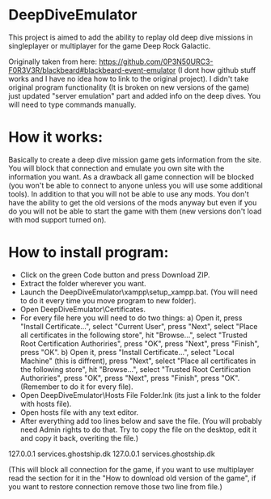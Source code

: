 # DeepDiveEmulator
This project is aimed to add the ability to replay old deep dive missions in singleplayer or multiplayer for the game Deep Rock Galactic.

Originally taken from here: https://github.com/0P3N50URC3-F0R3V3R/blackbeard#blackbeard-event-emulator (I dont how github stuff works and I have no idea how to link to the original project).
I didn't take original program functionality (It is broken on new versions of the game) just updated "server emulation" part and added info on the deep dives. You will need to type commands manually.

# How it works:
Basically to create a deep dive mission game gets information from the site. You will block that connection and emulate you own site with the information you want.
As a drawback all game connection will be blocked (you won't be able to connect to anyone unless you will use some additional tools).
In addition to that you will not be able to use any mods. You don't have the ability to get the old versions of the mods anyway but even if you do you will not be able to start the game with them (new versions don't load with mod support turned on).

# How to install program:
- Click on the green Code button and press Download ZIP.
- Extract the folder wherever you want.
- Launch the DeepDiveEmulator\xampp\setup_xampp.bat. (You will need to do it every time you move program to new folder).
- Open DeepDiveEmulator\Certificates.
- For every file here you will need to do two things:
a) Open it, press "Install Certificate...", select "Current User", press "Next", select "Place all certificates in the following store", hit "Browse...", select "Trusted Root Certification Authoriries", press "OK", press "Next", press "Finish", press "OK".
b) Open it, press "Install Certificate...", select "Local Machine" (this is diffrent), press "Next", select "Place all certificates in the following store", hit "Browse...", select "Trusted Root Certification Authoriries", press "OK", press "Next", press "Finish", press "OK".
(Remember to do it for every file).
- Open DeepDiveEmulator\Hosts File Folder.lnk (its just a link to the folder with hosts file).
- Open hosts file with any text editor.
- After everything add too lines below and save the file. (You will probably need Admin rights to do that. Try to copy the file on the desktop, edit it and copy it back, overiting the file.)

127.0.0.1 services.ghostship.dk
127.0.0.1 services.ghostship.dk

(This will block all connection for the game, if you want to use multiplayer read the section for it in the "How to download old version of the game", if you want to restore connection remove those two line from file.)
